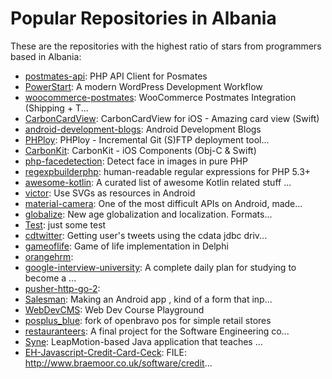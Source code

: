 # Popular Repositories in Albania

These are the repositories with the highest ratio of stars from programmers based in Albania:

- [postmates-api](https://github.com/aglipanci/postmates-api): PHP API Client for Posmates
- [PowerStart](https://github.com/ottercrew/PowerStart): A modern WordPress Development Workflow
- [woocommerce-postmates](https://github.com/aglipanci/woocommerce-postmates): WooCommerce Postmates Integration (Shipping + T...
- [CarbonCardView](https://github.com/ermalkaleci/CarbonCardView): CarbonCardView for iOS - Amazing card view (Swift)
- [android-development-blogs](https://github.com/ziem/android-development-blogs): Android Development Blogs
- [PHPloy](https://github.com/banago/PHPloy): PHPloy - Incremental Git (S)FTP deployment tool...
- [CarbonKit](https://github.com/ermalkaleci/CarbonKit): CarbonKit - iOS Components (Obj-C & Swift)
- [php-facedetection](https://github.com/mauricesvay/php-facedetection): Detect face in images in pure PHP
- [regexpbuilderphp](https://github.com/gherkins/regexpbuilderphp): human-readable regular expressions for PHP 5.3+
- [awesome-kotlin](https://github.com/KotlinBy/awesome-kotlin): A curated list of awesome Kotlin related stuff ...
- [victor](https://github.com/trello/victor): Use SVGs as resources in Android
- [material-camera](https://github.com/afollestad/material-camera): One of the most difficult APIs on Android, made...
- [globalize](https://github.com/gjergjsheldija/globalize): New age globalization and localization. Formats...
- [Test](https://github.com/diamantneziri/Test): just some test
- [cdtwitter](https://github.com/klintmane/cdtwitter): Getting user's tweets using the cdata jdbc driv...
- [gameoflife](https://github.com/maldoinc/gameoflife): Game of life implementation in Delphi
- [orangehrm](https://github.com/maestrano/orangehrm): 
- [google-interview-university](https://github.com/Gherrer1/google-interview-university): A complete daily plan for studying to become a ...
- [pusher-http-go-2](https://github.com/jpatel531/pusher-http-go-2): 
- [Salesman](https://github.com/janec93/Salesman): Making an Android app , kind of a form that inp...
- [WebDevCMS](https://github.com/klevinkona/WebDevCMS): Web Dev Course Playground
- [posplus_blue](https://github.com/gjergjsheldija/posplus_blue): fork of openbravo pos for simple retail stores
- [restauranteers](https://github.com/aziflaj/restauranteers): A final project for the Software Engineering co...
- [Syne](https://github.com/ScrypticLabs/Syne): LeapMotion-based Java application that teaches ...
- [EH-Javascript-Credit-Card-Ceck](https://github.com/hedvir/EH-Javascript-Credit-Card-Ceck): FILE: http://www.braemoor.co.uk/software/credit...
